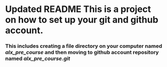 ﻿# Updated README This is a project on how to set up your git and github account. 
### This includes creating a file directory on your computer named *alx_pre_course* and then moving to github account repository named *alx_pre_course.git*
